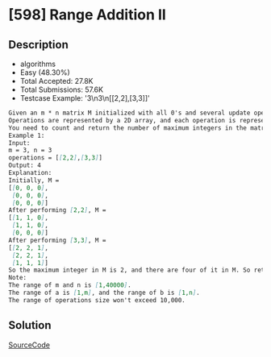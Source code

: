 # [598] Range Addition II

## Description

* algorithms
* Easy (48.30%)
* Total Accepted:    27.8K
* Total Submissions: 57.6K
* Testcase Example:  '3\n3\n[[2,2],[3,3]]'

```md
Given an m * n matrix M initialized with all 0's and several update operations.
Operations are represented by a 2D array, and each operation is represented by an array with two positive integers a and b, which means M[i][j] should be added by one for all 0  and 0 . 
You need to count and return the number of maximum integers in the matrix after performing all the operations.
Example 1:
Input: 
m = 3, n = 3
operations = [[2,2],[3,3]]
Output: 4
Explanation: 
Initially, M = 
[[0, 0, 0],
 [0, 0, 0],
 [0, 0, 0]]
After performing [2,2], M = 
[[1, 1, 0],
 [1, 1, 0],
 [0, 0, 0]]
After performing [3,3], M = 
[[2, 2, 1],
 [2, 2, 1],
 [1, 1, 1]]
So the maximum integer in M is 2, and there are four of it in M. So return 4.
Note:
The range of m and n is [1,40000].
The range of a is [1,m], and the range of b is [1,n].
The range of operations size won't exceed 10,000.

```

## Solution

[SourceCode](./solution.js)